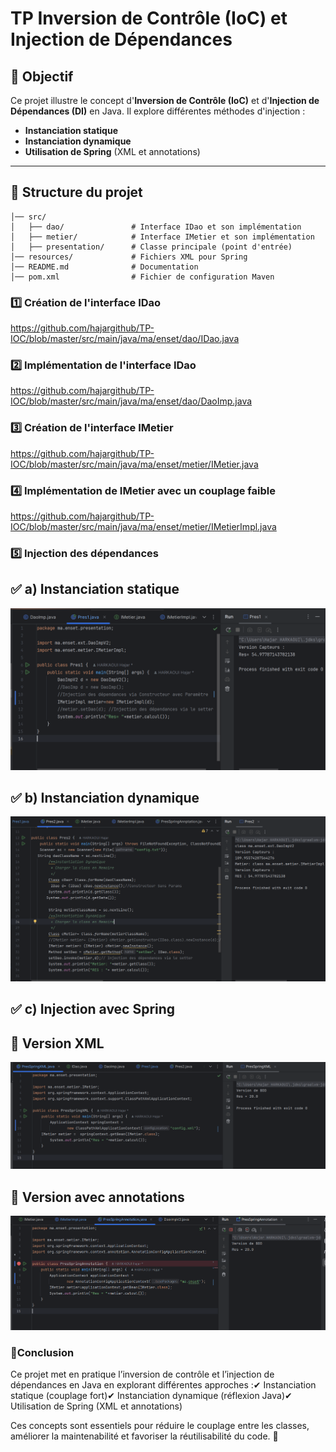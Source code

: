 # TP Inversion de Contrôle (IoC) et Injection de Dépendances  

## 📌 Objectif  
Ce projet illustre le concept d'**Inversion de Contrôle (IoC)** et d'**Injection de Dépendances (DI)** en Java. Il explore différentes méthodes d'injection :  
- **Instanciation statique**  
- **Instanciation dynamique**  
- **Utilisation de Spring** (XML et annotations)  

---

## 📁 Structure du projet  
```TP-IOC/
│── src/
│   ├── dao/               # Interface IDao et son implémentation
│   ├── metier/            # Interface IMetier et son implémentation
│   ├── presentation/      # Classe principale (point d'entrée)
│── resources/             # Fichiers XML pour Spring
│── README.md              # Documentation
│── pom.xml                # Fichier de configuration Maven
```
### 1️⃣ Création de l'interface IDao
https://github.com/hajargithub/TP-IOC/blob/master/src/main/java/ma/enset/dao/IDao.java


### 2️⃣ Implémentation de l'interface IDao
https://github.com/hajargithub/TP-IOC/blob/master/src/main/java/ma/enset/dao/DaoImp.java

### 3️⃣ Création de l'interface IMetier
https://github.com/hajargithub/TP-IOC/blob/master/src/main/java/ma/enset/metier/IMetier.java


### 4️⃣ Implémentation de IMetier avec un couplage faible
https://github.com/hajargithub/TP-IOC/blob/master/src/main/java/ma/enset/metier/IMetierImpl.java

### 5️⃣ Injection des dépendances

## ✅ a) Instanciation statique

  <img src="Captures/Pres1.PNG" alt="Instanciation statique">


## ✅ b) Instanciation dynamique 

<img src="Captures/Pres2.PNG" alt="Instanciation dynamique">

## ✅ c) Injection avec Spring
## 🔹 Version XML
<img src="Captures/PresSpringXML.PNG" alt="Injection avec Spring XML">

## 🔹 Version avec annotations
<img src="Captures/PresSpringAnnotation.PNG" alt="Injection avec Spring Annotations">


### 📝Conclusion

Ce projet met en pratique l’inversion de contrôle et l’injection de dépendances en Java en explorant différentes approches :✔ Instanciation statique (couplage fort)✔ Instanciation dynamique (réflexion Java)✔ Utilisation de Spring (XML et annotations)

Ces concepts sont essentiels pour réduire le couplage entre les classes, améliorer la maintenabilité et favoriser la réutilisabilité du code. 🚀
